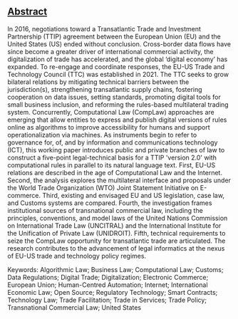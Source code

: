## [Abstract](https://github.com/lexmerca/TTIPv2_ToC)

In 2016, negotiations toward a Transatlantic Trade and Investment Partnership (TTIP) agreement between the European Union (EU) and the United States (US) ended without conclusion. Cross-border data flows have since become a greater driver of international commercial activity, the digitalization of trade has accelerated, and the global ‘digital economy’ has expanded. To re-engage and coordinate responses, the EU-US Trade and Technology Council (TTC) was established in 2021. The TTC seeks to grow bilateral relations by mitigating technical barriers between the jurisdiction(s), strengthening transatlantic supply chains, fostering cooperation on data issues, setting standards, promoting digital tools for small business inclusion, and reforming the rules-based multilateral trading system. Concurrently, Computational Law (CompLaw) approaches are emerging that allow entities to express and publish digital versions of rules online as algorithms to improve accessibility for humans and support operationalization via machines. As instruments begin to refer to governance for, of, and by information and communications technology (ICT), this working paper introduces public and private branches of law to construct a five-point legal-technical basis for a TTIP 'version 2.0' with computational rules in parallel to its natural language text. First, EU-US relations are described in the age of Computational Law and the Internet. Second, the analysis explores the multilateral interface and proposals under the World Trade Organization (WTO) Joint Statement Initiative on E-commerce. Third, existing and envisaged EU and US legislation, case law, and Customs systems are compared. Fourth, the investigation frames institutional sources of transnational commercial law, including the principles, conventions, and model laws of the United Nations Commission on International Trade Law (UNCITRAL) and the International Institute for the Unification of Private Law (UNIDROIT). Fifth, technical requirements to seize the CompLaw opportunity for transatlantic trade are articulated. The research contributes to the advancement of legal informatics at the nexus of EU-US trade and technology policy regimes.


Keywords: Algorithmic Law; Business Law; Computational Law; Customs; Data Regulations; Digital Trade; Digitalization; Electronic Commerce; European Union; Human-Centred Automation; Internet; International Economic Law; Open Source; Regulatory Technology; Smart Contracts; Technology Law; Trade Facilitation; Trade in Services; Trade Policy; Transnational Commercial Law; United States
